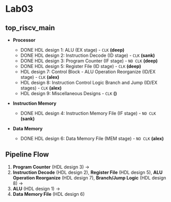 # Lab03

## top_riscv_main
- **Processor**
  - DONE HDL design 1: ALU (EX stage) - `CLK` __(deep)__
  - DONE HDL design 2: Instruction Decode (ID stage) - `CLK` __(sank)__
  - DONE HDL design 3: Program Counter (IF stage) - `NO CLK` __(deep)__
  - DONE HDL design 5: Register File (ID stage) - `CLK` __(deep)__
  - HDL design 7: Control Block - ALU Operation Reorganize (ID/EX stage) - `CLK`  __(alex)__
  - HDL design 8: Instruction Control Logic Branch and Jump (ID/EX stages) - `CLK` __(alex)__
  - HDL design 9: Miscellaneous Designs - `CLK` __()__

- **Instruction Memory**
  - DONE HDL design 4: Instruction Memory File (IF stage) - `NO CLK` __(sank)__

- **Data Memory**
  - DONE HDL design 6: Data Memory File (MEM stage) - `NO CLK` __(alex)__

## Pipeline Flow
1. **Program Counter** (HDL design 3) → 
2. **Instruction Decode** (HDL design 2), **Register File** (HDL design 5), **ALU Operation Reorganize** (HDL design 7), **Branch/Jump Logic** (HDL design 8) → 
3. **ALU** (HDL design 1) → 
4. **Data Memory File** (HDL design 6)